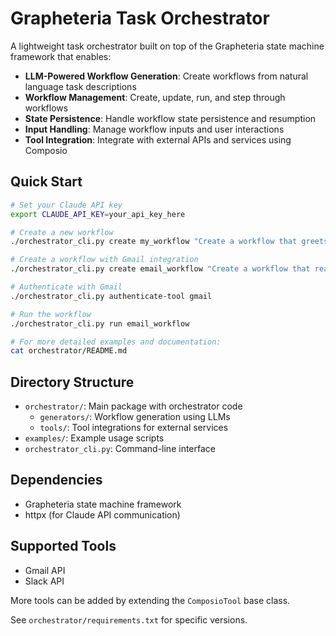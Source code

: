 # Grapheteria Task Orchestrator

A lightweight task orchestrator built on top of the Grapheteria state machine framework that enables:

- **LLM-Powered Workflow Generation**: Create workflows from natural language task descriptions
- **Workflow Management**: Create, update, run, and step through workflows
- **State Persistence**: Handle workflow state persistence and resumption
- **Input Handling**: Manage workflow inputs and user interactions
- **Tool Integration**: Integrate with external APIs and services using Composio

## Quick Start

```bash
# Set your Claude API key
export CLAUDE_API_KEY=your_api_key_here

# Create a new workflow
./orchestrator_cli.py create my_workflow "Create a workflow that greets the user and asks for their name"

# Create a workflow with Gmail integration
./orchestrator_cli.py create email_workflow "Create a workflow that reads and processes emails" --tools gmail

# Authenticate with Gmail
./orchestrator_cli.py authenticate-tool gmail

# Run the workflow
./orchestrator_cli.py run email_workflow

# For more detailed examples and documentation:
cat orchestrator/README.md
```

## Directory Structure

- `orchestrator/`: Main package with orchestrator code
  - `generators/`: Workflow generation using LLMs
  - `tools/`: Tool integrations for external services
- `examples/`: Example usage scripts
- `orchestrator_cli.py`: Command-line interface

## Dependencies

- Grapheteria state machine framework
- httpx (for Claude API communication)

## Supported Tools

- Gmail API
- Slack API

More tools can be added by extending the `ComposioTool` base class.

See `orchestrator/requirements.txt` for specific versions. 